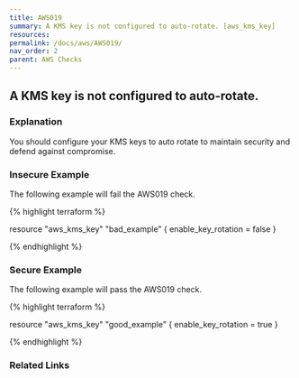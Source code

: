 ```yaml
---
title: AWS019
summary: A KMS key is not configured to auto-rotate. [aws_kms_key] 
resources: 
permalink: /docs/aws/AWS019/
nav_order: 2
parent: AWS Checks
---
```


## A KMS key is not configured to auto-rotate.

### Explanation


You should configure your KMS keys to auto rotate to maintain security and defend against compromise.



### Insecure Example

The following example will fail the AWS019 check.

{% highlight terraform %}

resource "aws_kms_key" "bad_example" {
	enable_key_rotation = false
}

{% endhighlight %}



### Secure Example

The following example will pass the AWS019 check.

{% highlight terraform %}

resource "aws_kms_key" "good_example" {
	enable_key_rotation = true
}

{% endhighlight %}


### Related Links


